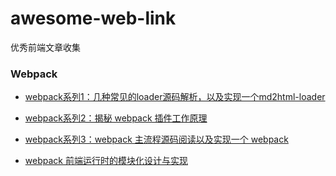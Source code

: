 # awesome-web-link
优秀前端文章收集


### Webpack
- [webpack系列1：几种常见的loader源码解析，以及实现一个md2html-loader](https://segmentfault.com/a/1190000023016289)

- [webpack系列2：揭秘 webpack 插件工作原理](https://segmentfault.com/a/1190000023016347)

- [webpack系列3：webpack 主流程源码阅读以及实现一个 webpack](https://segmentfault.com/a/1190000023016373)

- [webpack 前端运行时的模块化设计与实现](https://www.alienzhou.com/2018/08/27/webpack-module-runtime/)
